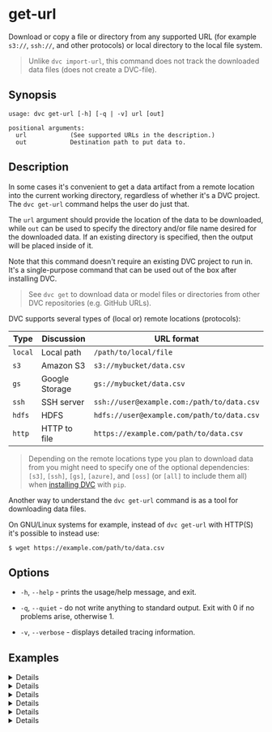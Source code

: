 # get-url

Download or copy a file or directory from any supported URL (for example
`s3://`, `ssh://`, and other protocols) or local directory to the local file
system.

> Unlike `dvc import-url`, this command does not track the downloaded data files
> (does not create a DVC-file).

## Synopsis

```usage
usage: dvc get-url [-h] [-q | -v] url [out]

positional arguments:
  url            (See supported URLs in the description.)
  out            Destination path to put data to.
```

## Description

In some cases it's convenient to get a <abbr>data artifact</abbr> from a remote
location into the current working directory, regardless of whether it's a DVC
project. The `dvc get-url` command helps the user do just that.

The `url` argument should provide the location of the data to be downloaded,
while `out` can be used to specify the directory and/or file name desired for
the downloaded data. If an existing directory is specified, then the output will
be placed inside of it.

Note that this command doesn't require an existing DVC project to run in. It's a
single-purpose command that can be used out of the box after installing DVC.

> See `dvc get` to download data or model files or directories from other DVC
> repositories (e.g. GitHub URLs).

DVC supports several types of (local or) remote locations (protocols):

| Type    | Discussion     | URL format                                 |
| ------- | -------------- | ------------------------------------------ |
| `local` | Local path     | `/path/to/local/file`                      |
| `s3`    | Amazon S3      | `s3://mybucket/data.csv`                   |
| `gs`    | Google Storage | `gs://mybucket/data.csv`                   |
| `ssh`   | SSH server     | `ssh://user@example.com:/path/to/data.csv` |
| `hdfs`  | HDFS           | `hdfs://user@example.com/path/to/data.csv` |
| `http`  | HTTP to file   | `https://example.com/path/to/data.csv`     |

> Depending on the remote locations type you plan to download data from you
> might need to specify one of the optional dependencies: `[s3]`, `[ssh]`,
> `[gs]`, `[azure]`, and `[oss]` (or `[all]` to include them all) when
> [installing DVC](/doc/install) with `pip`.

Another way to understand the `dvc get-url` command is as a tool for downloading
data files.

On GNU/Linux systems for example, instead of `dvc get-url` with HTTP(S) it's
possible to instead use:

```dvc
$ wget https://example.com/path/to/data.csv
```

## Options

- `-h`, `--help` - prints the usage/help message, and exit.

- `-q`, `--quiet` - do not write anything to standard output. Exit with 0 if no
  problems arise, otherwise 1.

- `-v`, `--verbose` - displays detailed tracing information.

## Examples

<details>

### Click and expand for a local example

```dvc
$ dvc get-url /local/path/to/data
```

The above command will copy the `/local/path/to/data` file or directory into
`./dir`.

</details>

<details>

### Click for Amazon S3 example

This command will copy an S3 object into the current working directory with the
same file name:

```dvc
$ dvc get-url s3://bucket/path
```

By default DVC expects your AWS CLI is already
[configured](https://docs.aws.amazon.com/cli/latest/userguide/cli-chap-getting-started.html).
DVC will be using default AWS credentials file to access S3. To override some of
these settings, you could the options described in `dvc remote modify`.

> We use the `boto3` library to and communicate with AWS. The following API
> methods may be performed:
>
> - `head_object`
> - `download_file`
>
> So make sure you have the `s3:GetObject` permission enabled.

</details>

<details>

### Click for Google Cloud Storage example

```dvc
$ dvc get-url gs://bucket/path file
```

The above command downloads the `/path` file (or directory) into `./file`.

</details>

<details>

### Click for SSH example

```dvc
$ dvc get-url ssh://user@example.com/path/to/data
```

Using default SSH credentials, the above command gets the `data` file (or
directory).

</details>

<details>

### Click for HDFS example

```dvc
$ dvc get-url hdfs://user@example.com/path/to/data
```

</details>

<details>

### Click for HTTP example

> Both HTTP and HTTPS protocols are supported.

```dvc
$ dvc get-url https://example.com/path/to/data
```

</details>
